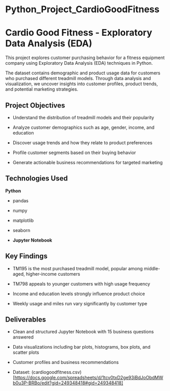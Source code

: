# Python_Project_CardioGoodFitness

# Cardio Good Fitness - Exploratory Data Analysis (EDA)

This project explores customer purchasing behavior for a fitness equipment company using Exploratory Data Analysis (EDA) techniques in Python.

The dataset contains demographic and product usage data for customers who purchased different treadmill models. Through data analysis and visualization, we uncover insights into customer profiles, product trends, and potential marketing strategies.

## Project Objectives

- Understand the distribution of treadmill models and their popularity

- Analyze customer demographics such as age, gender, income, and education

- Discover usage trends and how they relate to product preferences

- Profile customer segments based on their buying behavior

- Generate actionable business recommendations for targeted marketing

## Technologies Used

**Python**

- pandas

- numpy

- matplotlib

- seaborn

- **Jupyter Notebook**

## Key Findings

- TM195 is the most purchased treadmill model, popular among middle-aged, higher-income customers

- TM798 appeals to younger customers with high usage frequency

- Income and education levels strongly influence product choice

- Weekly usage and miles run vary significantly by customer type

## Deliverables

- Clean and structured Jupyter Notebook with 15 business questions answered

- Data visualizations including bar plots, histograms, box plots, and scatter plots

- Customer profiles and business recommendations

- Dataset: (cardiogoodfitness.csv)[https://docs.google.com/spreadsheets/d/1tcv0txD2ge93iBdJoObdMWb0u3P-BRBo/edit?gid=249348418#gid=249348418]
